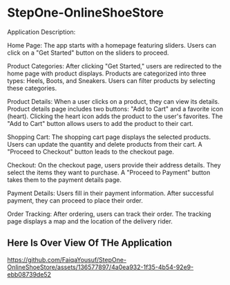 # StepOne-OnlineShoeStore

Application Description:

Home Page: The app starts with a homepage featuring sliders. Users can click on a "Get Started" button on the sliders to proceed.

Product Categories: After clicking "Get Started," users are redirected to the home page with product displays. Products are categorized into three types: Heels, Boots, and Sneakers. Users can filter products by selecting these categories.

Product Details: When a user clicks on a product, they can view its details. Product details page includes two buttons: "Add to Cart" and a favorite icon (heart). Clicking the heart icon adds the product to the user's favorites. The "Add to Cart" button allows users to add the product to their cart.

Shopping Cart: The shopping cart page displays the selected products. Users can update the quantity and delete products from their cart. A "Proceed to Checkout" button leads to the checkout page.

Checkout: On the checkout page, users provide their address details. They select the items they want to purchase. A "Proceed to Payment" button takes them to the payment details page.

Payment Details: Users fill in their payment information. After successful payment, they can proceed to place their order.

Order Tracking: After ordering, users can track their order. The tracking page displays a map and the location of the delivery rider.


## Here Is Over View Of THe Application                                                           



https://github.com/FaiqaYousuf/StepOne-OnlineShoeStore/assets/136577897/4a0ea932-1f35-4b54-92e9-ebb08739de52

